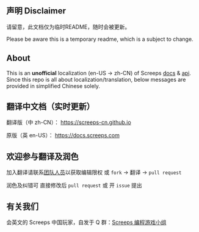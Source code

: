 ## 声明 Disclaimer
请留意，此文档仅为临时README，随时会被更新。

Please be aware this is a temporary readme, which is a subject to change.

## About
This is an **unofficial** localization (en-US -> zh-CN) of Screeps [docs](https://docs.screeps.com/) & [api](https://docs.screeps.com/api). Since this repo is all about localization/translation, below messages are provided in simplified Chinese solely.

## 翻译中文档（实时更新）
翻译版（中 zh-CN）： https://screeps-cn.github.io

原版（英 en-US）： https://docs.screeps.com

## 欢迎参与翻译及润色

加入翻译请联系[团队人员](https://github.com/orgs/screeps-cn/people)以获取编辑限权 或 `fork` -> 翻译 -> `pull request`

润色及纠错可 直接修改后 `pull request` 或 开 `issue` 提出

## 有关我们
会英文的 Screeps 中国玩家，自发于 Q 群：[Screeps 编程游戏小组](https://shang.qq.com/wpa/qunwpa?idkey=8d9a9245519f3ecc94b23fbdada6d6479d8a3330071e0d44f372bb63a372a083)
